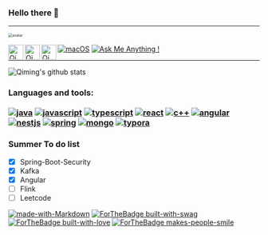 ### Hello there 👋

------
<img src="https://tva1.sinaimg.cn/large/008i3skNgy1gtr76gr003j60bp0bpjrj02.jpg" alt="avatar" style="zoom:50%; align=left;"/>


<a href="https://discordapp.com/users/701972260285841418"><img align="left" alt="Qiming's Discord" width="30px" src="https://tva1.sinaimg.cn/large/008i3skNgy1gtr6zv0xb4j600o00o0i102.jpg"/></a><a href="https://www.linkedin.com/in/qiming-chen-39a7a71b4/"><img align="left" alt="Qiming's Linkedin" width="30px" src="https://img.icons8.com/ios/50/000000/linkedin.png"/></a><a href="https://qiming-c.github.io"><img align="left" alt="Qiming's Github" width="30px" src="https://img.icons8.com/ios-filled/30/000000/github.png"/></a> [![macOS](https://svgshare.com/i/ZjP.svg)](https://svgshare.com/i/ZjP.svg) [![Ask Me Anything !](https://img.shields.io/badge/Ask%20me-anything-1abc9c.svg)](https://GitHub.com/Naereen/ama) 



<!-- ![visitors](https://visitor-badge.glitch.me/badge?page_id=page.id) -->

------
![Qiming's github stats](https://github-readme-stats.vercel.app/api?username=Qiming-C&show_icons=true&hide_border=true)


### **Languages and tools:**<br/><br/>   [![java](https://img.shields.io/badge/--E76F00?logo=java&logoColor=ffffff)](http://www.java.com/) [![javascript](https://img.shields.io/badge/--F05032?logo=javascript&logoColor=ffffff)](http://www.javascript.com/) [![typescript](https://img.shields.io/badge/--2F74C0?logo=typescript&logoColor=ffffff)](http://www.typescript.com/) [![react](https://img.shields.io/badge/--61DAFB?logo=react&logoColor=ffffff)](http://reactjs.com/) [![c++](https://img.shields.io/badge/--6195CC?logo=CPLUSPLUS&logoColor=ffffff)](http://www.cplusplus.com/) [![angular](https://img.shields.io/badge/--F05032?logo=angular&logoColor=ffffff)](http://angular.io/) [![nestjs](https://img.shields.io/badge/--F05032?logo=nestjs&logoColor=ffffff)](http://nestjs.com/) [![spring](https://img.shields.io/badge/--13AA53?logo=springboot&logoColor=ffffff)](http://spring.io/) [![mongo](https://img.shields.io/badge/--13AA53?logo=mongoDB&logoColor=ffffff)](http://www.mongodb.com/) [![typora](https://img.shields.io/badge/--000000?logo=markdown&logoColor=ffffff)](http://typora.io/)




### Summer To do list
- [x] Spring-Boot-Security
- [x] Kafka
- [x] Angular
- [ ] Flink
- [ ] Leetcode

[![made-with-Markdown](https://img.shields.io/badge/Made%20with-Markdown-1f425f.svg)](http://commonmark.org) [![ForTheBadge built-with-swag](http://ForTheBadge.com/images/badges/built-with-swag.svg)](https://GitHub.com/Naereen/) [![ForTheBadge built-with-love](http://ForTheBadge.com/images/badges/built-with-love.svg)](https://GitHub.com/Naereen/) [![ForTheBadge makes-people-smile](http://ForTheBadge.com/images/badges/makes-people-smile.svg)](http://ForTheBadge.com)
